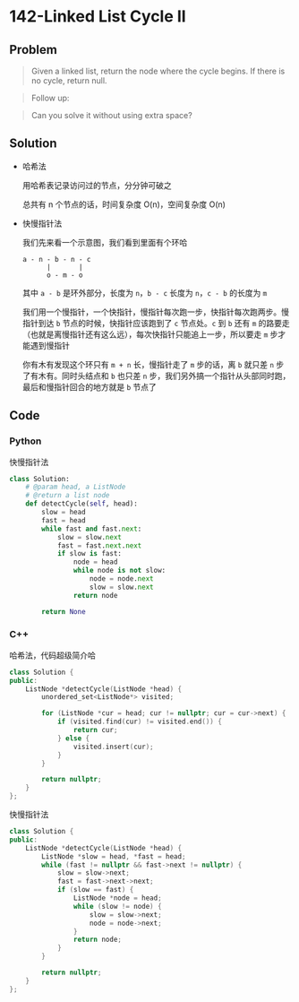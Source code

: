 # 142-Linked List Cycle II

## Problem

> Given a linked list, return the node where the cycle begins. If there is no cycle, return null.

> Follow up:

> Can you solve it without using extra space?

## Solution

- 哈希法

    用哈希表记录访问过的节点，分分钟可破之

    总共有 n 个节点的话，时间复杂度 O(n)，空间复杂度 O(n)

- 快慢指针法

    我们先来看一个示意图，我们看到里面有个环哈

    ```
  a - n - b - n - c
          |       |
          o - m - o
    ```

    其中 `a - b` 是环外部分，长度为 `n`，`b - c` 长度为 `n`，`c - b` 的长度为 `m`

    我们用一个慢指针，一个快指针，慢指针每次跑一步，快指针每次跑两步。慢指针到达 `b` 节点的时候，快指针应该跑到了 `c` 节点处。`c` 到 `b` 还有 `m` 的路要走（也就是离慢指针还有这么远），每次快指针只能追上一步，所以要走 `m` 步才能遇到慢指针

    你有木有发现这个环只有 `m + n` 长，慢指针走了 `m` 步的话，离 `b` 就只差 `n` 步了有木有。同时头结点和 `b` 也只差 `n` 步，我们另外搞一个指针从头部同时跑，最后和慢指针回合的地方就是 `b` 节点了

## Code

### Python

快慢指针法

```python
class Solution:
    # @param head, a ListNode
    # @return a list node
    def detectCycle(self, head):
        slow = head
        fast = head
        while fast and fast.next:
            slow = slow.next
            fast = fast.next.next
            if slow is fast:
                node = head
                while node is not slow:
                    node = node.next
                    slow = slow.next
                return node

        return None
```

### C++

哈希法，代码超级简介哈

```cpp
class Solution {
public:
    ListNode *detectCycle(ListNode *head) {
        unordered_set<ListNode*> visited;

        for (ListNode *cur = head; cur != nullptr; cur = cur->next) {
            if (visited.find(cur) != visited.end()) {
                return cur;
            } else {
                visited.insert(cur);
            }
        }

        return nullptr;
    }
};
```

快慢指针法

```cpp
class Solution {
public:
    ListNode *detectCycle(ListNode *head) {
        ListNode *slow = head, *fast = head;
        while (fast != nullptr && fast->next != nullptr) {
            slow = slow->next;
            fast = fast->next->next;
            if (slow == fast) {
                ListNode *node = head;
                while (slow != node) {
                    slow = slow->next;
                    node = node->next;
                }
                return node;
            }
        }

        return nullptr;
    }
};
```
